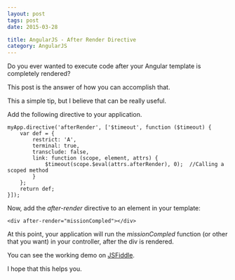 ```yaml
---
layout: post
tags: post
date: 2015-03-28

title: AngularJS - After Render Directive
category: AngularJS
---
```


Do you ever wanted to execute code after your Angular template is completely rendered?

This post is the answer of how you can accomplish that.

This a simple tip, but I believe that can be really useful.

<!--excerpt-->

Add the following directive to your application.

    myApp.directive('afterRender', ['$timeout', function ($timeout) {
        var def = {
            restrict: 'A',
            terminal: true,
            transclude: false,
            link: function (scope, element, attrs) {
                $timeout(scope.$eval(attrs.afterRender), 0);  //Calling a scoped method
            }
        };
        return def;
    }]);



Now, add the *after-render* directive to an element in your template:

    <div after-render="missionCompled"></div>

At this point, your application will run the *missionCompled* function (or other that you want) in your controller, after the div is rendered.

You can see the working demo on [JSFiddle](https://jsfiddle.net/gsferreira/h53okjtu/).

I hope that this helps you.
